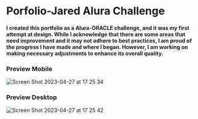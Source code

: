 # Porfolio-Jared Alura Challenge

#### I created this portfolio as a Alura-ORACLE challenge, and it was my first attempt at design. While I acknowledge that there are some areas that need improvement and it may not adhere to best practices, I am proud of the progress I have made and where I began. However, I am working on making necessary adjustments to enhance its overall quality.

### Preview Mobile

![Screen Shot 2023-04-27 at 17 25 34](https://user-images.githubusercontent.com/71626197/235011840-c045d689-7e84-416e-a470-29a4fe091a81.png)

### Preview Desktop

![Screen Shot 2023-04-27 at 17 25 42](https://user-images.githubusercontent.com/71626197/235011835-4cbb76b5-284b-4748-8da1-5cdfba1af495.png)
